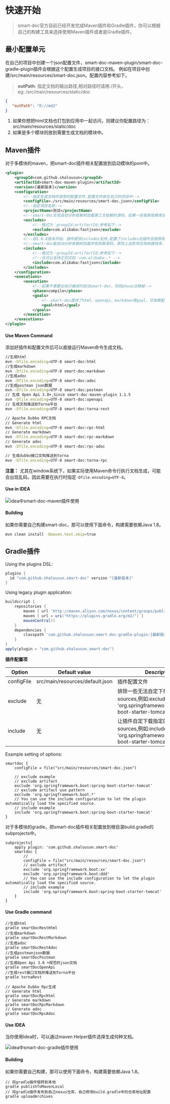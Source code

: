 # 快速开始

> smart-doc官方目前已经开发完成Maven插件和Gradle插件，你可以根据自己的构建工具来选择使用Maven插件或者是Gradle插件。


## 最小配置单元

在自己的项目中创建一个json配置文件，smart-doc-maven-plugin/smart-doc-gradle-plugin插件会根据这个配置生成项目的接口文档。 例如在项目中创建/src/main/resources/smart-doc.json。配置内容参考如下。
> **outPath**: 指定文档的输出路径,相对路径时请用./开头，eg:./src/main/resources/static/doc
```json
{
   "outPath": "D://md2" 
}
```
1. 如果你想把html文档也打包到应用中一起访问，则建议你配置路径为：src/main/resources/static/doc
2. 如果是多个模块则放到需要生成文档的模块中。

## Maven插件

对于多模块的maven，把smart-doc插件相关配置放到启动模块的pom中。

```xml
<plugin>
    <groupId>com.github.shalousun</groupId>
    <artifactId>smart-doc-maven-plugin</artifactId>
    <version>[最新版本]</version>
    <configuration>
        <!--指定生成文档的使用的配置文件,配置文件放在自己的项目中-->
        <configFile>./src/main/resources/smart-doc.json</configFile>
        <!--指定项目名称-->
        <projectName>测试</projectName>
        <!--smart-doc实现自动分析依赖树加载第三方依赖的源码，如果一些框架依赖库加载不到导致报错，这时请使用excludes排除掉-->
        <excludes>
            <!--格式为：groupId:artifactId;参考如下-->
            <exclude>com.alibaba:fastjson</exclude>
        </excludes>
        <!--自1.0.8版本开始，插件提供includes支持,配置了includes后插件会按照用户配置加载而不是自动加载，因此使用时需要注意-->
        <!--smart-doc能自动分析依赖树加载所有依赖源码，原则上会影响文档构建效率，因此你可以使用includes来让插件加载你配置的组件-->
        <includes>
            <!--格式为：groupId:artifactId;参考如下-->
            <!--也可以支持正则式如：com.alibaba:.* -->
            <include>com.alibaba:fastjson</include>
        </includes>
    </configuration>
    <executions>
        <execution>
            <!--如果不需要在执行编译时启动smart-doc，则将phase注释掉-->
            <phase>compile</phase>
            <goals>
                <!--smart-doc提供了html、openapi、markdown等goal，可按需配置-->
                <goal>html</goal>
            </goals>
        </execution>
    </executions>
</plugin>
```

#### Use Maven Command

添加好插件和配置文件后可以直接运行Maven命令生成文档。
```bash
//生成html
mvn -Dfile.encoding=UTF-8 smart-doc:html
//生成markdown
mvn -Dfile.encoding=UTF-8 smart-doc:markdown
//生成adoc
mvn -Dfile.encoding=UTF-8 smart-doc:adoc
//生成postman json数据
mvn -Dfile.encoding=UTF-8 smart-doc:postman
// 生成 Open Api 3.0+,Since smart-doc-maven-plugin 1.1.5
mvn -Dfile.encoding=UTF-8 smart-doc:openapi
// 生成文档推送到Torna平台
mvn -Dfile.encoding=UTF-8 smart-doc:torna-rest

// Apache Dubbo RPC文档
// Generate html
mvn -Dfile.encoding=UTF-8 smart-doc:rpc-html
// Generate markdown
mvn -Dfile.encoding=UTF-8 smart-doc:rpc-markdown
// Generate adoc
mvn -Dfile.encoding=UTF-8 smart-doc:rpc-adoc

// 生成dubbo接口文档推送到torna
mvn -Dfile.encoding=UTF-8 smart-doc:torna-rpc
```

**注意：** 尤其在window系统下，如果实际使用Maven命令行执行文档生成，可能会出现乱码，因此需要在执行时指定`-Dfile.encoding=UTF-8`。


#### Use in IDEA

![idea中smart-doc-maven插件使用](https://gitee.com/smart-doc-team/smart-doc-maven-plugin/raw/master/images/idea.png "maven_plugin_tasks.png")

#### Building

如果你需要自己构建smart-doc，那可以使用下面命令，构建需要依赖Java 1.8。

```bash
mvn clean install -Dmaven.test.skip=true
```


## Gradle插件

Using the plugins DSL:
```gradle
plugins {
  id "com.github.shalousun.smart-doc" version "[最新版本]"
}
```

Using legacy plugin application:
```gradle
buildscript {
    repositories {
        maven { url 'http://maven.aliyun.com/nexus/content/groups/public/' }
        maven { url = uri("https://plugins.gradle.org/m2/") }
        mavenCentral()
    }
    dependencies {
        classpath 'com.github.shalousun:smart-doc-gradle-plugin:[最新版本]'
    }
}
apply(plugin = "com.github.shalousun.smart-doc")
```

**插件配置项**

| Option | Default value | Description |
| ------ | ------------- | ----------- |
|configFile|src/main/resources/default.json|插件配置文件|
|exclude|	无|排除一些无法自定下载的java lib sources,例如:exclude 'org.springframework.boot:spring-boot-starter-tomcat' |
|include|	无|让插件自定下载指定的java lib sources,例如:include 'org.springframework.boot:spring-boot-starter-tomcat' |

Example setting of options:
```
smartdoc {
    configFile = file("src/main/resources/smart-doc.json")
    
    // exclude example
    // exclude artifact
    exclude 'org.springframework.boot:spring-boot-starter-tomcat'
    // exclude artifact use pattern
    exclude 'org.springframework.boot.*'
    // You can use the include configuration to let the plugin automatically load the specified source.
    // include example
    include 'org.springframework.boot:spring-boot-starter-tomcat'
}
```
对于多模块的gradle，把smart-doc插件相关配置放到根目录build.gradle的subprojects中。
```
subprojects{
    apply plugin: 'com.github.shalousun.smart-doc'
    smartdoc {
        //
        configFile = file("src/main/resources/smart-doc.json")
        // exclude artifact
        exclude 'org.springframework.boot:xx'
        exclude 'org.springframework.boot:ddd'
        // You can use the include configuration to let the plugin automatically load the specified source.
        // include example
        include 'org.springframework.boot:spring-boot-starter-tomcat'
    }
}
```
#### Use Gradle command
```
//生成html
gradle smartDocRestHtml
//生成markdown
gradle smartDocRestMarkdown
//生成adoc
gradle smartDocRestAdoc
//生成postmanjson数据
gradle smartDocPostman
//生成Open Api 3.0 +规范的json文档
gradle smartDocOpenApi
//生成rest接口文档并推送到Torna平台
gradle tornaRest

// Apache Dubbo Rpc生成
// Generate html
gradle smartDocRpcHtml
// Generate markdown
gradle smartDocRpcMarkdown
// Generate adoc
gradle smartDocRpcAdoc
```
#### Use IDEA
当你使用Idea时，可以通过maven Helper插件选择生成何种文档。

![idea中smart-doc-gradle插件使用](https://gitee.com/smart-doc-team/smart-doc-gradle-plugin/raw/master/images/idea.png "usage.png")

#### Building
如果你需要自己构建，那可以使用下面命令，构建需要依赖Java 1.8。
```
// 将gradle插件暗转到本地
gradle publishToMavenLocal
// 将gradle插件发布到自己nexus仓库，自己修改build.gradle中的仓库地址配置
gradle uploadArchives
```